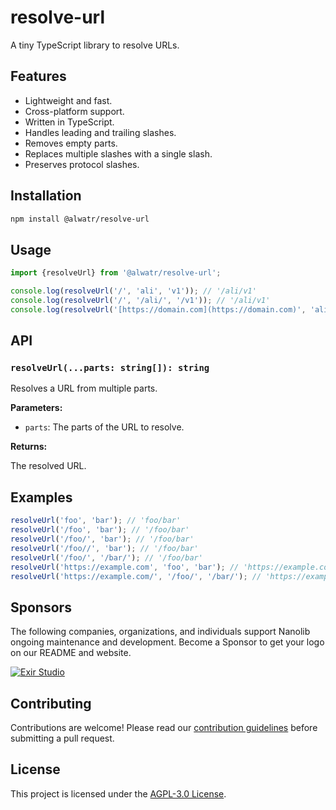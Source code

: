 # resolve-url

A tiny TypeScript library to resolve URLs.

## Features

- Lightweight and fast.
- Cross-platform support.
- Written in TypeScript.
- Handles leading and trailing slashes.
- Removes empty parts.
- Replaces multiple slashes with a single slash.
- Preserves protocol slashes.

## Installation

```bash
npm install @alwatr/resolve-url
```

## Usage

```ts
import {resolveUrl} from '@alwatr/resolve-url';

console.log(resolveUrl('/', 'ali', 'v1')); // '/ali/v1'
console.log(resolveUrl('/', '/ali/', '/v1')); // '/ali/v1'
console.log(resolveUrl('[https://domain.com](https://domain.com)', 'ali', 'v1')); // https://domain.com/ali/v1
```

## API

### `resolveUrl(...parts: string[]): string`

Resolves a URL from multiple parts.

**Parameters:**

- `parts`: The parts of the URL to resolve.

**Returns:**

The resolved URL.

## Examples

```ts
resolveUrl('foo', 'bar'); // 'foo/bar'
resolveUrl('/foo', 'bar'); // '/foo/bar'
resolveUrl('/foo/', 'bar'); // '/foo/bar'
resolveUrl('/foo//', 'bar'); // '/foo/bar'
resolveUrl('/foo/', '/bar/'); // '/foo/bar'
resolveUrl('https://example.com', 'foo', 'bar'); // 'https://example.com/foo/bar'
resolveUrl('https://example.com/', '/foo/', '/bar/'); // 'https://example.com/foo/bar'
```

## Sponsors

The following companies, organizations, and individuals support Nanolib ongoing maintenance and development. Become a Sponsor to get your logo on our README and website.

[![Exir Studio](https://avatars.githubusercontent.com/u/181194967?s=200&v=4)](https://exirstudio.com)

## Contributing

Contributions are welcome\! Please read our [contribution guidelines](https://github.com/Alwatr/.github/blob/next/CONTRIBUTING.md) before submitting a pull request.

## License

This project is licensed under the [AGPL-3.0 License](LICENSE).
